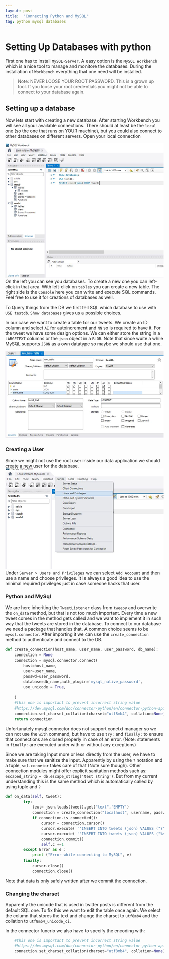 ```yaml
---
layout: post
title:  "Connecting Python and MySQL"
tag: python mysql databases
---
```



# Setting Up Databases with python
First one has to install `MySQL-Server`. A easy option is the `MySQL Workbench` which is a nice tool to manage and monitore the databases. During the installation of `Workbench` everything that one need will be installed.

> Note: NEVER LOOSE YOUR ROOT PASSWORD. This is a grown up tool. If you loose your root credentials you might not be able to connect to your database again.

## Setting up a database
Now lets start with creating a new database. After starting Workbench you will see all your available connections. There should at least be the `local` one (so the one that runs on YOUR machine), but you could also connect to other databases on different servers.
Open your local connection

![Overview Workbench](/assets/SQL_Worbench_Overview.JPG)
On the left you can see you databases. To create a new one you can left-click in that area. With left-click on `tables` you can create a new table. The right side is the `Console` here you can write and execute SQL commands. Feel free to use it for creations of databases as well.

To Query things from the DB we first tell SQL which database to use with `USE testdb`. `Show databases` gives us a possible choices.

In our case we want to create a table for our tweets. We create an ID column and select `AI` for autoincrement and `NN` so is required to have it. For the tweet we have some design options. We can either store the string in a `LARGETEXT` columns or the `json` object in a `BLOB`. Note that since wuite a while MySQL supports `JSON` as a own datatype so maybe we should use that one.

![Creating a Table](/assets/New_table.JPG)

### Creating a User
Since we might not use the root user inside our data application we should create a new user for the database.
![Adding Users](/assets/adding_users.JPG)
Under `Server > Users and Privileges` we can select `Add Account` and then use a name and choose privileges. It is always a good idea to use the minimal required privileges just in case someone hacks that user.


### Python and MySql
We are here inheriting the `TweetListener` class from `tweepy` and overwrite the `on_data` method, but that is not too much important. Every time a new tweet comes in the method gets called and we want to implement it in such way that the tweets are stored in the database. To connect to our database we need a package that handles that. A common choice seems to be `mysql.connector`. After importing it we can use the `create_connection` method to authenticate and connect to the DB.
```python
def create_connection(host_name, user_name, user_password, db_name):
    connection = None
    connection = mysql.connector.connect(
        host=host_name,
        user=user_name,
        passwd=user_password,
        database=db_name,auth_plugin='mysql_native_password',
        use_unicode = True,

    )
    #this one is important to prevent incorrect string value
    #https://dev.mysql.com/doc/connector-python/en/connector-python-api-mysqlconnection-set-charset-collation.html
    connection.set_charset_collation(charset="utf8mb4", collation=None)
    return connection
```

Unfortunately mysql.connector does not support conetxt manager so we can not use the `with` command, but have to use `try:` and `finally:` to ensure that connections are closed properly in case of an error. (Note: statements in `finally:` are executed under with or without any exceptions)

Since we are taking Input more or less directly from the user, we have to make sure that we sanitize the input. Apparently by using the `?` notation and a tuple, `sql.connetor` takes care of that (Note sure though). Other connection modules might offer explicit sanitation methods such as: ` escaped_string = db.escape_string('test string')`. But from my current understanding this is the same method which is automatically called by using tuple and `?`
```python
def on_data(self, tweet):
        try:
            text= json.loads(tweet).get("text",'EMPTY')
            connection = create_connection("localhost", username, password, tablename)
            if connection.is_connected():
                cursor = connection.cursor()
                cursor.execute('''INSERT INTO tweets (json) VALUES ("?")''',(text,))
                cursor.execute('''INSERT INTO tweets (json) VALUES ("%s")''', (text,))
                connection.commit()
                self.c +=1
        except Error as e :
            print ("Error while connecting to MySQL", e)
        finally:
            cursor.close()
            connection.close()
```

Note that data is only safely written after we commit the connection.

### Changing the charset
Apparently the unicode that is used in twitter posts is different from the default SQL one. To fix this we want to edit the table once again. We select the column that stores the text and change the charset to `utf8mb4` and the collation to `utf8mb4_unicode_ci`.

In the connector funcrio we also have to specify the encoding with: 
```python
    #this one is important to prevent incorrect string value
    #https://dev.mysql.com/doc/connector-python/en/connector-python-api-mysqlconnection-set-charset-collation.html
    connection.set_charset_collation(charset="utf8mb4", collation=None)
```